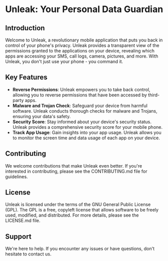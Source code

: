 # Unleak: Your Personal Data Guardian

## Introduction
Welcome to Unleak, a revolutionary mobile application that puts you back in control of your phone's privacy. Unleak provides a transparent view of the permissions granted to the applications on your device, revealing which apps are accessing your SMS, call logs, camera, pictures, and more. With Unleak, you don't just use your phone - you command it.

## Key Features
- **Reverse Permissions**: Unleak empowers you to take back control, allowing you to reverse permissions that have been accessed by third-party apps.
- **Malware and Trojan Check**: Safeguard your device from harmful software. Unleak conducts thorough checks for malware and Trojans, ensuring your data's safety.
- **Security Score**: Stay informed about your device's security status. Unleak provides a comprehensive security score for your mobile phone.
- **Track App Usage**: Gain insights into your app usage. Unleak allows you to monitor the screen time and data usage of each app on your device.

## Contributing
We welcome contributions that make Unleak even better. If you're interested in contributing, please see the CONTRIBUTING.md file for guidelines.

## License
Unleak is licensed under the terms of the GNU General Public License (GPL). The GPL is a free, copyleft license that allows software to be freely used, modified, and distributed. For more details, please see the LICENSE.md file.

## Support
We're here to help. If you encounter any issues or have questions, don't hesitate to contact us.
